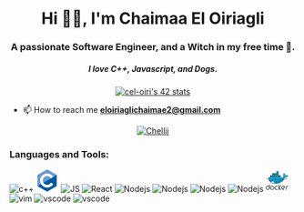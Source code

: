 <h1 align="center"> Hi  🧙‍♀️, I'm Chaimaa El Oiriagli </h1>
<h3 align="center"> A passionate Software Engineer, and a Witch in my free time 🤫.</h3>
<h5 align="center"> I love C++, Javascript, and Dogs. </h5>

<p align="center"><a href="https://profile.intra.42.fr/users/cel-oiri"><img src="https://badge.mediaplus.ma/darkblue/cel-oiri" alt="cel-oiri's 42 stats" /></a></p>

- 📫 How to reach me **eloiriaglichaimae2@gmail.com**

<p align="center"> <a href="https://github.com/ryo-ma/github-profile-trophy"><img src="https://github-profile-trophy.vercel.app/?username=Chellii" alt="Chellii" /></a> </p>

<h3 align="left">Languages and Tools:</h3>

<p align="left"> 
    <img src="https://upload.wikimedia.org/wikipedia/commons/1/18/ISO_C%2B%2B_Logo.svg" alt="c++" width="40" height="40"/> 
    <img src="https://raw.githubusercontent.com/devicons/devicon/master/icons/c/c-original.svg" alt="c" width="40" height="40"/>
    <img src="https://upload.wikimedia.org/wikipedia/commons/thumb/9/99/Unofficial_JavaScript_logo_2.svg/1024px-Unofficial_JavaScript_logo_2.svg.png" alt="JS" width="40" height="40"/>
    <img  src="https://upload.wikimedia.org/wikipedia/commons/thumb/a/a7/React-icon.svg/1920px-React-icon.svg.png" alt="React" width="45" height="40"/>
    <img src="https://upload.wikimedia.org/wikipedia/commons/d/d9/Node.js_logo.svg" alt="Nodejs" width="45" height="40"/>
    <img src="https://upload.wikimedia.org/wikipedia/commons/c/c3/Python-logo-notext.svg" alt="Nodejs" width="40" height="40"/>
    <img src="https://upload.wikimedia.org/wikipedia/commons/thumb/9/93/MongoDB_Logo.svg/2880px-MongoDB_Logo.svg.png" alt="Nodejs" width="100" height="40"/>
    <img src="https://upload.wikimedia.org/wikipedia/commons/2/29/Postgresql_elephant.svg" alt="Nodejs" width="45" height="40"/>
    <img src="https://raw.githubusercontent.com/devicons/devicon/master/icons/docker/docker-original-wordmark.svg" alt="docker" width="40" height="40"/>
    <img src="https://upload.wikimedia.org/wikipedia/commons/9/9f/Vimlogo.svg" alt="vim" width="40" height="40"/>
    <img src="https://upload.wikimedia.org/wikipedia/commons/9/9a/Visual_Studio_Code_1.35_icon.svg" alt="vscode" width="40" height="40"/>
    <img src="https://upload.wikimedia.org/wikipedia/commons/c/c2/Postman_%28software%29.png" alt="vscode" width="110" height="40"/>
</p>

